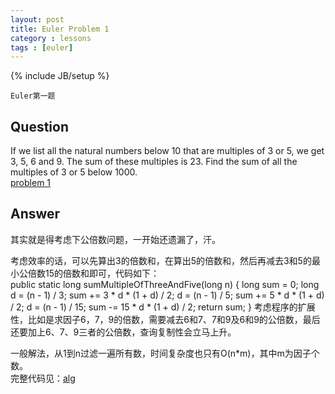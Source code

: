 ```yaml
---
layout: post
title: Euler Problem 1
category : lessons
tags : [euler]
---
```

{% include JB/setup %}

`Euler第一题`

## Question
If we list all the natural numbers below 10 that are multiples of 3 or 5, we get 3, 5, 6 and 9. The sum of these multiples is 23.
Find the sum of all the multiples of 3 or 5 below 1000.  
[problem 1](http://projecteuler.net/problem=1)

## Answer
其实就是得考虑下公倍数问题，一开始还遗漏了，汗。  

考虑效率的话，可以先算出3的倍数和，在算出5的倍数和，然后再减去3和5的最小公倍数15的倍数和即可，代码如下：  
    public static long sumMultipleOfThreeAndFive(long n) {
    	long sum = 0;
    	long d = (n - 1) / 3;
    	sum += 3 * d * (1 + d) / 2;
    	d = (n - 1) / 5;
    	sum += 5 * d * (1 + d) / 2;
    	d = (n - 1) / 15;
    	sum -= 15 * d * (1 + d) / 2;
		return sum;
	}
考虑程序的扩展性，比如是求因子6，7，9的倍数，需要减去6和7、7和9及6和9的公倍数，最后还要加上6、7、9三者的公倍数，查询复制性会立马上升。

一般解法，从1到n过滤一遍所有数，时间复杂度也只有O(n\*m)，其中m为因子个数。  
完整代码见：[alg](https://github.com/gengmzh/alg/blob/master/src/main/java/com/github/gengmzh/euler/Problem1.java)

